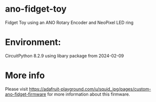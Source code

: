# ano-fidget-toy
Fidget Toy using an ANO Rotary Encoder and NeoPixel LED ring

# Environment:
CircuitPython 8.2.9 using libary package from 2024-02-09

# More info
Please visit https://adafruit-playground.com/u/squid_jpg/pages/custom-ano-fidget-firmware for more information about this firmware.
